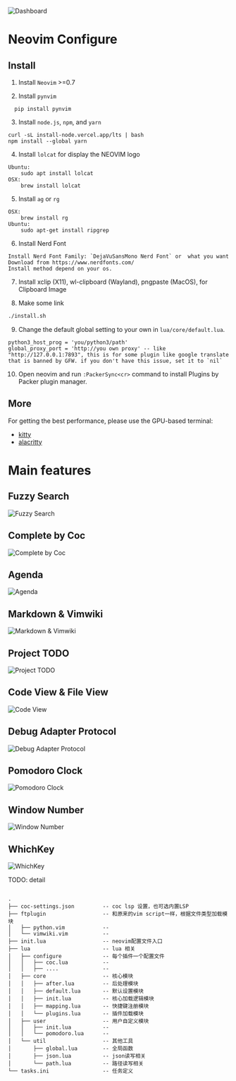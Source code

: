 ![Dashboard](./pic/dashboard.png)

# Neovim Configure

## Install

1. Install `Neovim` >=0.7

2. Install `pynvim`
```
  pip install pynvim
```

3. Install `node.js`, `npm`, and `yarn`
```
curl -sL install-node.vercel.app/lts | bash
npm install --global yarn
```

4. Install `lolcat` for display the NEOVIM logo
```
Ubuntu:
    sudo apt install lolcat
OSX:
    brew install lolcat
```

5. Install `ag` or `rg`
```
OSX:
    brew install rg
Ubuntu:
    sudo apt-get install ripgrep
```

6. Install Nerd Font
```
Install Nerd Font Family: `DejaVuSansMono Nerd Font` or  what you want
Download from https://www.nerdfonts.com/
Install method depend on your os.
```
7. Install xclip (X11), wl-clipboard (Wayland), pngpaste (MacOS), for Clipboard Image

8. Make some link
```bash
./install.sh
```

9. Change the default global setting to your own in `lua/core/default.lua`.
```
python3_host_prog = 'you/python3/path'
global_proxy_port = 'http://you own proxy' -- like "http://127.0.0.1:7893", this is for some plugin like google translate that is banned by GFW. if you don't have this issue, set it to `nil`
```

10. Open neovim and run `:PackerSync<cr>` command to install Plugins by Packer plugin manager.


## More

For getting the best performance, please use the GPU-based terminal:

* [kitty](https://github.com/kovidgoyal/kitty)
* [alacritty](https://github.com/jwilm/alacritty)

# Main features
## Fuzzy Search
![Fuzzy Search](./pic/fuzzy_search.png)

## Complete by Coc
![Complete by Coc](./pic/complete.png)

## Agenda
![Agenda](./pic/orgmode.png)

## Markdown & Vimwiki
![Markdown & Vimwiki](./pic/markdown.png)

## Project TODO
![Project TODO](./pic/project_todo.png)

## Code View & File View
![Code View](./pic/code_view.png)

## Debug Adapter Protocol 
![Debug Adapter Protocol](./pic/debug_adapter_protocol.png)

## Pomodoro Clock 
![Pomodoro Clock](./pic/pomodoro.png)

## Window Number 
![Window Number](./pic/split_window.png)

## WhichKey 
![WhichKey](./pic/which_key.png)

TODO: detail


```

.
├── coc-settings.json         -- coc lsp 设置，也可选内置LSP
├── ftplugin                  -- 和原来的vim script一样，根据文件类型加载模块                  
│   ├── python.vim            --                         
│   └── vimwiki.vim           --                          
├── init.lua                  -- neovim配置文件入口                  
├── lua                       -- lua 相关                 
│   ├── configure             -- 每个插件一个配置文件                       
│   │   ├── coc.lua           --                          
│   │   ├── ....              --                       
│   ├── core                  -- 核心模块                 
│   │   ├── after.lua         -- 后处理模块                    
│   │   ├── default.lua       -- 默认设置模块                             
│   │   ├── init.lua          -- 核心加载逻辑模块                         
│   │   ├── mapping.lua       -- 快捷键注册模块                             
│   │   └── plugins.lua       -- 插件加载模块                             
│   ├── user                  -- 用户自定义模块                 
│   │   ├── init.lua          --                           
│   │   └── pomodoro.lua      --                              
│   └── util                  -- 其他工具                  
│       ├── global.lua        -- 全局函数                            
│       ├── json.lua          -- json读写相关                          
│       └── path.lua          -- 路径读写相关                          
└── tasks.ini                 -- 任务定义                   
                              
```
